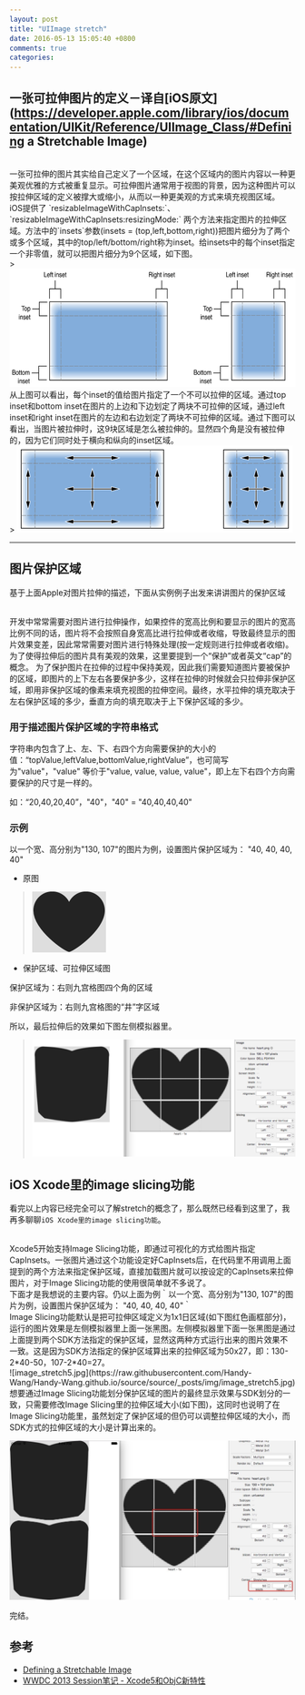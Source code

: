 ```yaml
---
layout: post
title: "UIImage stretch"
date: 2016-05-13 15:05:40 +0800
comments: true
categories: 
---
```


## 一张可拉伸图片的定义－译自[iOS原文](https://developer.apple.com/library/ios/documentation/UIKit/Reference/UIImage_Class/#Defining a Stretchable Image)
<br />
一张可拉伸的图片其实给自己定义了一个区域，在这个区域内的图片内容以一种更美观优雅的方式被重复显示。可拉伸图片通常用于视图的背景，因为这种图片可以按拉伸区域的定义被撑大或缩小，从而以一种更美观的方式来填充视图区域。

<!--more-->

<br />
iOS提供了 `resizableImageWithCapInsets:`、`resizableImageWithCapInsets:resizingMode:` 两个方法来指定图片的拉伸区域。方法中的`insets`参数(insets = (top,left,bottom,right))把图片细分为了两个或多个区域，其中的top/left/bottom/right称为inset。给insets中的每个inset指定一个非零值，就可以把图片细分为9个区域，如下图。
<br />
> <img src="https://raw.githubusercontent.com/Handy-Wang/Handy-Wang.github.io/source/source/_posts/img/image_stretch1.png" width="610.5" height="208" />

<br />
从上图可以看出，每个inset的值给图片指定了一个不可以拉伸的区域。通过top inset和bottom inset在图片的上边和下边划定了两块不可拉伸的区域，通过left inset和right inset在图片的左边和右边划定了两块不可拉伸的区域。通过下图可以看出，当图片被拉伸时，这9块区域是怎么被拉伸的。显然四个角是没有被拉伸的，因为它们同时处于横向和纵向的inset区域。

<br />
> <img src="https://raw.githubusercontent.com/Handy-Wang/Handy-Wang.github.io/source/source/_posts/img/image_stretch2.png" width="486" height="153" />

***

## 图片保护区域

基于上面Apple对图片拉伸的描述，下面从实例例子出发来讲讲图片的保护区域

<br />
开发中常常需要对图片进行拉伸操作，如果控件的宽高比例和要显示的图片的宽高比例不同的话，图片将不会按照自身宽高比进行拉伸或者收缩，导致最终显示的图片效果变差，因此常常需要对图片进行特殊处理(按一定规则进行拉伸或者收缩)。为了使得拉伸后的图片具有美观的效果，这里要提到一个“保护”或者英文“cap”的概念。
为了保护图片在拉伸的过程中保持美观，因此我们需要知道图片要被保护的区域，即图片的上下左右各要保护多少，这样在拉伸的时候就会只拉伸非保护区域，即用非保护区域的像素来填充视图的拉伸空间。最终，水平拉伸的填充取决于左右保护区域的多少，垂直方向的填充取决于上下保护区域的多少。

### 用于描述图片保护区域的字符串格式

字符串内包含了上、左、下、右四个方向需要保护的大小的值：“topValue,leftValue,bottomValue,rightValue”，也可简写为"value"，"value" 等价于"value, value, value, value"，即上左下右四个方向需要保护的尺寸是一样的。

如：“20,40,20,40”，"40"，"40" = "40,40,40,40"

### 示例

以一个宽、高分别为"130, 107"的图片为例，设置图片保护区域为： "40, 40, 40, 40"

* 原图

> ![image_stretch3.png](https://raw.githubusercontent.com/Handy-Wang/Handy-Wang.github.io/source/source/_posts/img/image_stretch3.png)

* 保护区域、可拉伸区域图

保护区域为：右则九宫格图四个角的区域

非保护区域为：右则九宫格图的“井”字区域

所以，最后拉伸后的效果如下图左侧模拟器里。

> ![image_stretch4.png](https://raw.githubusercontent.com/Handy-Wang/Handy-Wang.github.io/source/source/_posts/img/image_stretch4.png)

## iOS Xcode里的image slicing功能

看完以上内容已经完全可以了解stretch的概念了，那么既然已经看到这里了，我再多聊聊`iOS Xcode里的image slicing功能`。

<br />
Xcode5开始支持Image Slicing功能，即通过可视化的方式给图片指定CapInsets。一张图片通过这个功能设定好CapInsets后，在代码里不用调用上面提到的两个方法来指定保护区域，直接加载图片就可以按设定的CapInsets来拉伸图片，对于Image Slicing功能的使用很简单就不多说了。

<br />
下面才是我想说的主要内容。仍以上面为例｀以一个宽、高分别为"130, 107"的图片为例，设置图片保护区域为： "40, 40, 40, 40"｀

<br />
Image Slicing功能默认是把可拉伸区域定义为1x1日区域(如下图红色画框部分)，运行的图片效果是左侧模拟器里上面一张黑图。左侧模拟器里下面一张黑图是通过上面提到两个SDK方法指定的保护区域，显然这两种方式运行出来的图片效果不一致。这是因为SDK方法指定的保护区域算出来的拉伸区域为50x27，即：130-2*40-50，107-2*40=27。

<br />
![image_stretch5.jpg](https://raw.githubusercontent.com/Handy-Wang/Handy-Wang.github.io/source/source/_posts/img/image_stretch5.jpg)

<br />
想要通过Image Slicing功能划分保护区域的图片的最终显示效果与SDK划分的一致，只需要修改Image Slicing里的拉伸区域大小(如下图)，这同时也说明了在Image Slicing功能里，虽然划定了保护区域的但仍可以调整拉伸区域的大小，而SDK方式的拉伸区域的大小是计算出来的。

![image_stretch6.jpg](https://raw.githubusercontent.com/Handy-Wang/Handy-Wang.github.io/source/source/_posts/img/image_stretch6.jpg)

完结。

## 参考

* [Defining a Stretchable Image](https://developer.apple.com/library/ios/documentation/UIKit/Reference/UIImage_Class/)
* [WWDC 2013 Session笔记 - Xcode5和ObjC新特性](https://onevcat.com/2013/06/new-in-xcode5-and-objc/)